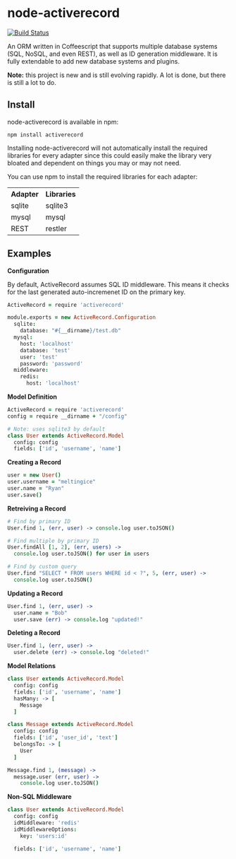# node-activerecord

[![Build Status](https://secure.travis-ci.org/meltingice/node-activerecord.png?branch=master)](http://travis-ci.org/meltingice/node-activerecord)

An ORM written in Coffeescript that supports multiple database systems (SQL, NoSQL, and even REST), as well as ID generation middleware. It is fully extendable to add new database systems and plugins.

**Note:** this project is new and is still evolving rapidly. A lot is done, but there is still a lot to do.

## Install

node-activerecord is available in npm:

```
npm install activerecord
```

Installing node-activerecord will not automatically install the required libraries for every adapter since this could easily make the library very bloated and dependent on things you may or may not need.

You can use npm to install the required libraries for each adapter:

<table>
  <tr>
    <th>Adapter</th>
    <th>Libraries</th>
  </tr>
  <tr>
    <td>sqlite</td>
    <td>sqlite3</td>
  </tr>
  <tr>
    <td>mysql</td>
    <td>mysql</td>
  </tr>
  <tr>
    <td>REST</td>
    <td>restler</td>
  </tr>
</table>

## Examples

**Configuration**

By default, ActiveRecord assumes SQL ID middleware. This means it checks for the last generated auto-incremenet ID on the primary key.

``` coffeescript
ActiveRecord = require 'activerecord'

module.exports = new ActiveRecord.Configuration
  sqlite:
    database: "#{__dirname}/test.db"
  mysql:
    host: 'localhost'
    database: 'test'
    user: 'test'
    password: 'password'
  middleware:
    redis:
      host: 'localhost'
```

**Model Definition**

``` coffeescript
ActiveRecord = require 'activerecord'
config = require __dirname + "/config"

# Note: uses sqlite3 by default
class User extends ActiveRecord.Model
  config: config
  fields: ['id', 'username', 'name']
```

**Creating a Record**

``` coffeescript
user = new User()
user.username = "meltingice"
user.name = "Ryan"
user.save()
```

**Retreiving a Record**

``` coffeescript
# Find by primary ID
User.find 1, (err, user) -> console.log user.toJSON()

# Find multiple by primary ID
User.findAll [1, 2], (err, users) ->
  console.log user.toJSON() for user in users

# Find by custom query
User.find "SELECT * FROM users WHERE id < ?", 5, (err, user) ->
  console.log user.toJSON()
```

**Updating a Record**

``` coffeescript
User.find 1, (err, user) ->
  user.name = "Bob"
  user.save (err) -> console.log "updated!"
```

**Deleting a Record**

``` coffeescript
User.find 1, (err, user) ->
  user.delete (err) -> console.log "deleted!"
```

**Model Relations**

``` coffeescript
class User extends ActiveRecord.Model
  config: config
  fields: ['id', 'username', 'name']
  hasMany: -> [
    Message
  ]

class Message extends ActiveRecord.Model
  config: config
  fields: ['id', 'user_id', 'text']
  belongsTo: -> [
    User
  ]

Message.find 1, (message) ->
  message.user (err, user) ->
    console.log user.toJSON()
```

**Non-SQL Middleware**

``` coffeescript
class User extends ActiveRecord.Model
  config: config
  idMiddleware: 'redis'
  idMiddlewareOptions:
    key: 'users:id'

  fields: ['id', 'username', 'name']
```